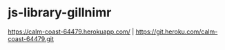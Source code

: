 # js-library-gillnimr

https://calm-coast-64479.herokuapp.com/ | https://git.heroku.com/calm-coast-64479.git